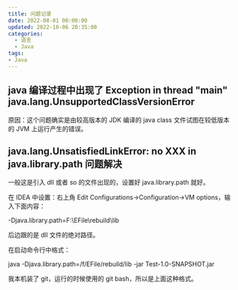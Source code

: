```yaml
---
title: 问题记录
date: 2022-08-01 00:00:00
updated: 2022-10-06 20:35:00
categories:
  - 语言
  - Java
tags:
- Java
---
```


## java 编译过程中出现了 Exception in thread "main" java.lang.UnsupportedClassVersionError

原因：这个问题确实是由较高版本的 JDK 编译的 java class 文件试图在较低版本的 JVM 上运行产生的错误。

## java.lang.UnsatisfiedLinkError: no XXX in java.library.path 问题解决

一般这是引入 dll 或者 so 的文件出现的，设置好 java.library.path 就好。

在 IDEA 中设置：右上角 Edit Configurations→Configuration→VM options，输入下面内容：

-Djava.library.path=F:\EFile\rebuild\lib

后边跟的是 dll 文件的绝对路径。

<!-- more -->

在启动命令行中格式：

java -Djava.library.path=/f/EFile/rebuild/lib -jar Test-1.0-SNAPSHOT.jar

我本机装了 git，运行的时候使用的 git bash，所以是上面这种格式。
